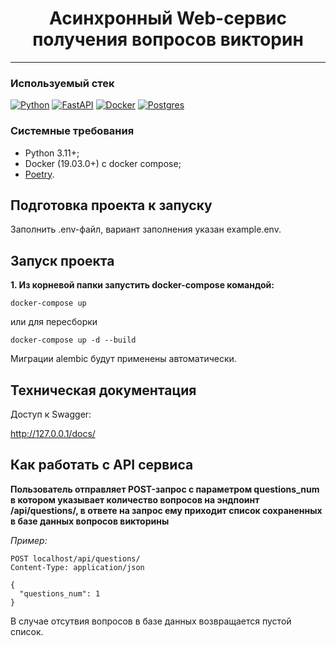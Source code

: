 
<h1 align="center"> Асинхронный Web-сервис получения вопросов викторин </h1>

___
### Используемый стек<a name="stack"></a>

[![Python][Python-badge]][Python-url]
[![FastAPI][Fastapi-badge]][Fastapi-url]
[![Docker][Docker-badge]][Docker-url]
[![Postgres][Postgres-badge]][Postgres-url]

### Системные требования
- Python 3.11+;
- Docker (19.03.0+) c docker compose;
- [Poetry](https://python-poetry.org/docs/#installing-with-the-official-installer).

<h2>Подготовка проекта к запуску</h2>

Заполнить .env-файл, вариант заполнения указан example.env.


<h2>Запуск проекта</h2>

**1. Из корневой папки запустить docker-compose командой:**
```shell
docker-compose up
```

или для пересборки
```shell
docker-compose up -d --build
```
Миграции alembic будут применены автоматически.


<h2>Техническая документация</h2>

Доступ к Swagger:

http://127.0.0.1/docs/


<h2>Как работать с API сервиса</h2>

**Пользователь отправляет POST-запрос с параметром questions_num в котором
указывает количество вопросов на эндпоинт
/api/questions/, в ответе на запрос ему приходит список сохраненных в базе
данных вопросов викторины**

*Пример:*
```
POST localhost/api/questions/
Content-Type: application/json

{
  "questions_num": 1
}
```
В случае отсутвия вопросов в базе данных возвращается пустой список.

<!-- MARKDOWN LINKS & BADGES -->

[Python-url]: https://www.python.org/

[Python-badge]: https://img.shields.io/badge/Python-376f9f?style=for-the-badge&logo=python&logoColor=white

[Fastapi-url]: https://fastapi.tiangolo.com/

[Fastapi-badge]: https://img.shields.io/badge/fastapi-109989?style=for-the-badge&logo=FASTAPI&logoColor=white

[Docker-url]: https://www.docker.com/

[Docker-badge]: https://img.shields.io/badge/Docker-2CA5E0?style=for-the-badge&logo=docker&logoColor=white

[Postgres-url]: https://www.postgresql.org/

[Postgres-badge]: https://img.shields.io/badge/postgres-306189?style=for-the-badge&logo=postgresql&logoColor=white
